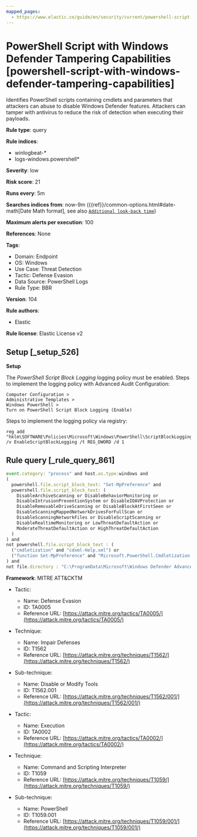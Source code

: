 ```yaml
---
mapped_pages:
  - https://www.elastic.co/guide/en/security/current/powershell-script-with-windows-defender-tampering-capabilities.html
---
```


# PowerShell Script with Windows Defender Tampering Capabilities [powershell-script-with-windows-defender-tampering-capabilities]

Identifies PowerShell scripts containing cmdlets and parameters that attackers can abuse to disable Windows Defender features. Attackers can tamper with antivirus to reduce the risk of detection when executing their payloads.

**Rule type**: query

**Rule indices**:

* winlogbeat-*
* logs-windows.powershell*

**Severity**: low

**Risk score**: 21

**Runs every**: 5m

**Searches indices from**: now-9m ({{ref}}/common-options.html#date-math[Date Math format], see also [`Additional look-back time`](docs-content://solutions/security/detect-and-alert/create-detection-rule.md#rule-schedule))

**Maximum alerts per execution**: 100

**References**: None

**Tags**:

* Domain: Endpoint
* OS: Windows
* Use Case: Threat Detection
* Tactic: Defense Evasion
* Data Source: PowerShell Logs
* Rule Type: BBR

**Version**: 104

**Rule authors**:

* Elastic

**Rule license**: Elastic License v2

## Setup [_setup_526]

**Setup**

The *PowerShell Script Block Logging* logging policy must be enabled. Steps to implement the logging policy with Advanced Audit Configuration:

```
Computer Configuration >
Administrative Templates >
Windows PowerShell >
Turn on PowerShell Script Block Logging (Enable)
```

Steps to implement the logging policy via registry:

```
reg add "hklm\SOFTWARE\Policies\Microsoft\Windows\PowerShell\ScriptBlockLogging" /v EnableScriptBlockLogging /t REG_DWORD /d 1
```


## Rule query [_rule_query_861]

```js
event.category: "process" and host.os.type:windows and
(
  powershell.file.script_block_text: "Set-MpPreference" and
  powershell.file.script_block_text: (
    DisableArchiveScanning or DisableBehaviorMonitoring or
    DisableIntrusionPreventionSystem or DisableIOAVProtection or
    DisableRemovableDriveScanning or DisableBlockAtFirstSeen or
    DisableScanningMappedNetworkDrivesForFullScan or
    DisableScanningNetworkFiles or DisableScriptScanning or
    DisableRealtimeMonitoring or LowThreatDefaultAction or
    ModerateThreatDefaultAction or HighThreatDefaultAction
  )
) and
not powershell.file.script_block_text : (
  ("cmdletization" and "cdxml-Help.xml") or
  ("function Set-MpPreference" and "Microsoft.PowerShell.Cmdletization.GeneratedTypes.MpPreference.SubmitSamplesConsentType")
) and
not file.directory : "C:\ProgramData\Microsoft\Windows Defender Advanced Threat Protection\SenseCM"
```

**Framework**: MITRE ATT&CKTM

* Tactic:

    * Name: Defense Evasion
    * ID: TA0005
    * Reference URL: [https://attack.mitre.org/tactics/TA0005/](https://attack.mitre.org/tactics/TA0005/)

* Technique:

    * Name: Impair Defenses
    * ID: T1562
    * Reference URL: [https://attack.mitre.org/techniques/T1562/](https://attack.mitre.org/techniques/T1562/)

* Sub-technique:

    * Name: Disable or Modify Tools
    * ID: T1562.001
    * Reference URL: [https://attack.mitre.org/techniques/T1562/001/](https://attack.mitre.org/techniques/T1562/001/)

* Tactic:

    * Name: Execution
    * ID: TA0002
    * Reference URL: [https://attack.mitre.org/tactics/TA0002/](https://attack.mitre.org/tactics/TA0002/)

* Technique:

    * Name: Command and Scripting Interpreter
    * ID: T1059
    * Reference URL: [https://attack.mitre.org/techniques/T1059/](https://attack.mitre.org/techniques/T1059/)

* Sub-technique:

    * Name: PowerShell
    * ID: T1059.001
    * Reference URL: [https://attack.mitre.org/techniques/T1059/001/](https://attack.mitre.org/techniques/T1059/001/)



